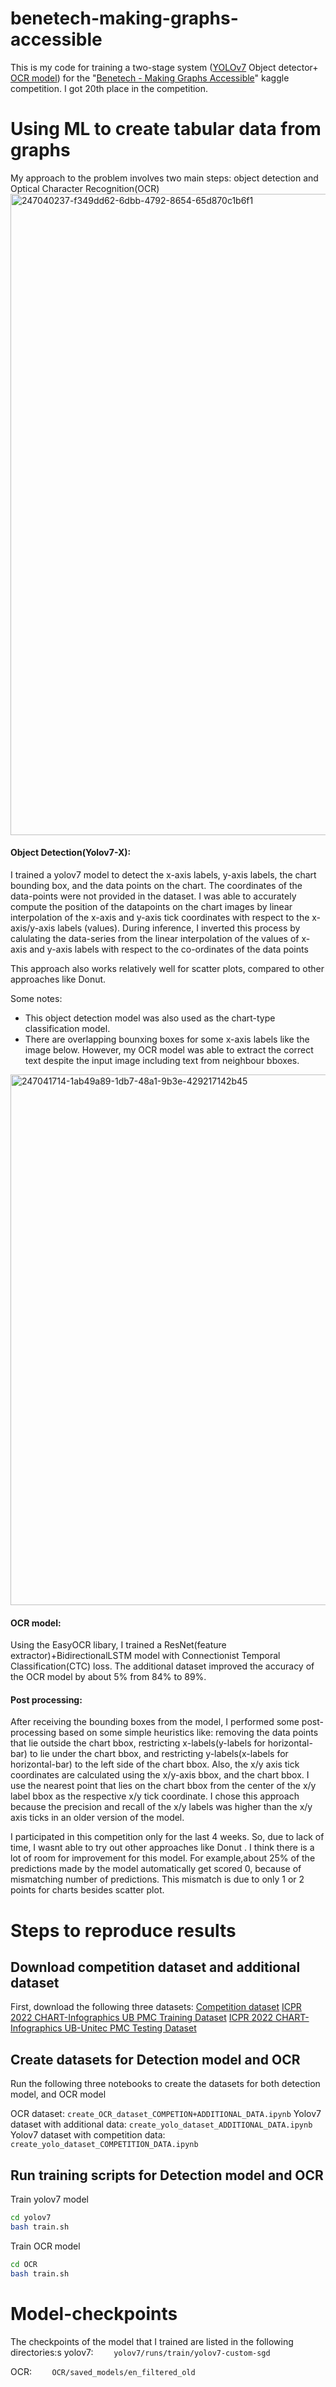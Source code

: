 # benetech-making-graphs-accessible
This is my code for training a two-stage system ([YOLOv7](https://github.com/WongKinYiu/yolov7) Object detector+ [OCR model](https://github.com/JaidedAI/EasyOCR)) for the "[Benetech - Making Graphs Accessible](https://www.kaggle.com/competitions/benetech-making-graphs-accessible/overview "Benetech - Making Graphs Accessible")" kaggle competition. I got 20th place in the competition.

# Using ML to create tabular data from graphs
My approach to the problem involves two main steps: object detection and Optical Character Recognition(OCR)
<img width="1026" alt="247040237-f349dd62-6dbb-4792-8654-65d870c1b6f1" src="https://github.com/SamratThapa120/benetech-making-graphs-accessible/assets/38401989/3059b8fa-b33b-4c82-9ea3-4f8ac7de0838">

#### Object Detection(Yolov7-X):
I trained a yolov7 model to detect the x-axis labels, y-axis labels, the chart bounding box, and the data points on the chart. The coordinates of the data-points were not provided in the dataset. I was able to accurately compute the position of the datapoints on the chart images by linear interpolation of the x-axis and y-axis tick coordinates with respect to the x-axis/y-axis labels (values). During inference, I inverted this process by calulating the data-series from the linear interpolation of the values of x-axis and y-axis labels with respect to the co-ordinates of the data points

This approach also works relatively well for scatter plots, compared to other approaches like Donut.

Some notes:
- This object detection model was also used as the chart-type classification model.
- There are overlapping bounxing boxes for some x-axis labels like the image below. However, my OCR model was able to extract the correct text despite the input image including text from neighbour bboxes. 
<img width="849" alt="247041714-1ab49a89-1db7-48a1-9b3e-429217142b45" src="https://github.com/SamratThapa120/benetech-making-graphs-accessible/assets/38401989/25f90d90-2643-4e60-b6fd-4eb21b5cb16c">


#### OCR model:
Using the EasyOCR libary, I trained a ResNet(feature extractor)+BidirectionalLSTM model with Connectionist Temporal Classification(CTC) loss. The additional  dataset improved the accuracy of the OCR model by about 5% from 84% to 89%.

#### Post processing:
After receiving the bounding boxes from the model, I performed some post-processing based on some simple heuristics like: removing the data points that lie outside the chart bbox, restricting x-labels(y-labels for horizontal-bar) to lie under the chart bbox, and restricting y-labels(x-labels for horizontal-bar) to the left side of the chart bbox. 
Also, the x/y axis tick coordinates are calculated using the x/y-axis bbox, and the chart bbox. I use the nearest point that lies on the chart bbox from the center of the x/y label bbox as the respective x/y tick coordinate. I chose this approach because the precision and recall of the x/y labels was higher than the x/y axis ticks in an older version of the model. 


I participated in this competition only for the last 4 weeks. So, due to lack of time, I wasnt able to try out other approaches like Donut . I think there is a lot of room for improvement for this model. For example,about 25% of the predictions made by the model automatically get scored 0, because of mismatching number of predictions. This mismatch is due to only 1 or 2 points for charts besides scatter plot.

# Steps to reproduce results
## Download competition dataset and additional dataset
First, download the following three datasets:
[Competition dataset](https://www.kaggle.com/competitions/benetech-making-graphs-accessible/data "Competition dataset")
[ICPR 2022 CHART-Infographics UB PMC Training Dataset](https://chartinfo.github.io/toolsanddata.html "ICPR 2022 CHART-Infographics UB PMC Training Dataset")
[ICPR 2022 CHART-Infographics UB-Unitec PMC Testing Dataset](https://chartinfo.github.io/toolsanddata.html "ICPR 2022 CHART-Infographics UB-Unitec PMC Testing Dataset")
## Create datasets for Detection model and OCR
Run the following three notebooks to create the datasets for both detection model, and OCR model

OCR dataset:
`create_OCR_dataset_COMPETION+ADDITIONAL_DATA.ipynb`
Yolov7 dataset with additional data:
`create_yolo_dataset_ADDITIONAL_DATA.ipynb`
Yolov7 dataset with competition data:
`create_yolo_dataset_COMPETITION_DATA.ipynb`
## Run training scripts for Detection model and OCR
Train yolov7 model
```bash
cd yolov7
bash train.sh
```
Train OCR model
```bash
cd OCR
bash train.sh
```
# Model-checkpoints
The checkpoints of the model that I trained are listed in the following directories:s
yolov7:
`    yolov7/runs/train/yolov7-custom-sgd`

OCR:
`    OCR/saved_models/en_filtered_old`
